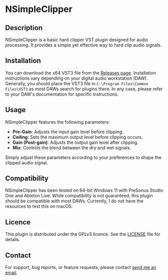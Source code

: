 # NSimpleClipper

## Description

NSimpleClipper is a basic hard clipper VST plugin designed for audio processing.  It provides a simple yet effective way to hard clip audio signals.

## Installation

You can download the x64 VST3 file from the [Releases page](https://github.com/noahdominic/NSimpleClipper/releases).  Installation instructions vary depending on your digital audio workstation&nbsp;(DAW).  Generally, you should place the VST3 file in `C:\Program Files\Common Files\VST3` as most DAWs search for plugins there.  In any case, please refer to your DAW's documentation for specific instructions.

## Usage

NSimpleClipper features the following parameters:

- **Pre-Gain**: Adjusts the input gain level before clipping.
- **Ceiling**: Sets the maximum output level before clipping occurs.
- **Gain (Post-gain)**: Adjusts the output gain level after clipping.
- **Mix**: Controls the blend between the dry and wet signals.

Simply adjust these parameters according to your preferences to shape the clipped audio signal.

## Compatibility

NSimpleClipper has been tested on 64-bit Windows 11 with PreSonus Studio One and Ableton Live.  While compatibility is not guaranteed, this plugin should be compatible with most DAWs.  Currently, I do not have the resources to test this on macOS.

## Licence

This plugin is distributed under the GPLv3 licence.  See the [LICENSE](https://github.com/noahdominic/NSimpleClipper/LICENSE.txt) file for details.

## Contact

For support, bug reports, or feature requests, please contact [send me an email](mailto:noah@noahdominic.com).
